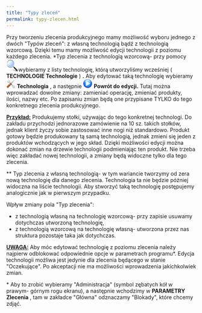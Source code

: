 ```yaml
---
title: "Typy zleceń"
permalink: typy-zlecen.html 
---
```

Przy tworzeniu zlecenia produkcyjnego mamy możliwość wyboru jednego z dwóch "Typów zleceń": z własną technologią bądź z technologią wzorcową. Dzięki temu mamy możliwość edycji technologii z poziomu każdego zlecenia.
\*Typ zlecenia z technologią wzorcową- przy pomocy ![](/images/lupka.png)wybieramy z listy technologię, którą utworzyliśmy wcześniej ( **TECHNOLOGIE  Technologie** ) **.** Aby edytować taką technologię wybieramy  ![](/images/settingsIcon24.png) **Technologia** , a następnie ![](/images/startIcon24.png) **Powrót do edycji.** Tutaj można wprowadzać dowolne zmiany: zamieniać operację, zmieniać produkty, ilości, nazwy etc. Po zapisaniu zmian będą one przypisane TYLKO do tego konkretnego zlecenia produkcyjnego.  
  

**<u>Przykład:</u>** Produkujemy stołki, używając do tego konkretnej technologi. Do zakładu przychodzi jednorazowe zamówienie na 10 sz. takich stołków, jednak klient życzy sobie zastosować inne nogi niż standardowo. Produkt gotowy będzie produkowany tą samą technologią, jednak zmieni się jeden z produktów wchodzących w jego skład. Dzięki możliwości edycji można dokonać zmian na drzewie technologii podmieniając ten produkt. Nie trzeba więc zakładać nowej technologii, a zmiany będą widoczne tylko dla tego zlecenia.  

  
\*\* Typ zlecenia z własną technologią- w tym wariancie tworzymy od zera nową technologię dla danego zlecenia. Technologia ta nie będzie później widoczna na liście technologii. Aby stworzyć taką technologię postępujemy analogicznie jak w pierwszym przypadku.  
  
Wpływ zmiany pola "Typ zlecenia":

- z technologią własną na technologię wzorcową- przy zapisie usuwamy dotychczas utworzoną technologię,
- z technologią wzorcową na technologię własną- utworzona przez nas struktura pozostaje taka jak dotychczas.

<u><b>UWAGA:</b></u> Aby móc edytować technologię z poziomu zlecenia należy najpierw odblokować odpowiednie opcje w parametrach programu\*. Edycja technologii możliwa jest jedynie dla zlecenia będącego w stanie "Oczekujące". Po akceptacji nie ma możliwości wprowadzenia jakichkolwiek zmian.

\* Aby to zrobić wybieramy "Administracja" (symbol zębatych kół w prawym- górnym rogu ekranu), a następnie wchodzimy w **PARAMETRY  Zlecenia** , tam w zakładce "Główna" odznaczamy "Blokady", które chcemy zdjąć.
